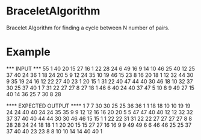 # BraceletAlgorithm
Bracelet Algorithm for finding a cycle between N number of pairs.


# Example
*** INPUT ***
55
1 40
20 15
27 16
1 22
28 24
6 49
16 9
14 10
46 25
40 12
25 37
40 24
36 1
18 24
20 5
9 12
24 35
10 19
46 15
23 8
16 20
18 1
12 32
44 30
9 35
19 24
16 12
22 27
40 23
1 20
15 1
31 22
40 47
44 40
30 46
18 10
32 37
30 25
37 40
1 7
31 22
27 27
8 27
18 1
46 6
40 24
40 37
47 5
10 8
9 49
27 15
40 14
36 25
7 30
8 28


**** EXPECTED OUTPUT ****
1 7
7 30
30 25
25 36
36 1
1 18
18 10
10 19
19 24
24 40
40 24
24 35
35 9
9 12
12 16
16 20
20 5
5 47
47 40
40 12
12 32
32 37
37 40
40 44
44 30
30 46
46 15
15 1
1 22
22 31
31 22
22 27
27 27
27 8
8 28
28 24
24 18
18 1
1 20
20 15
15 27
27 16
16 9
9 49
49 6
6 46
46 25
25 37
37 40
40 23
23 8
8 10
10 14
14 40
40 1
